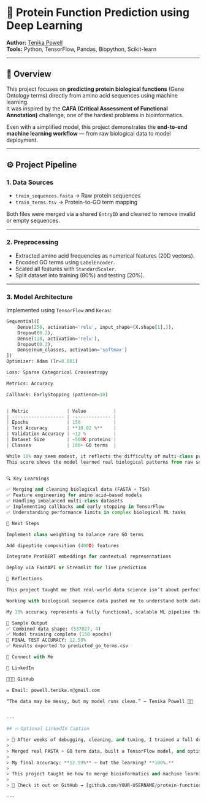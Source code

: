 # 🧬 Protein Function Prediction using Deep Learning  
**Author:** [Tenika Powell](https://github.com/YOUR-USERNAME)  
**Tools:** Python, TensorFlow, Pandas, Biopython, Scikit-learn  

---

## 🧠 Overview
This project focuses on **predicting protein biological functions** (Gene Ontology terms) directly from amino acid sequences using machine learning.  
It was inspired by the **CAFA (Critical Assessment of Functional Annotation)** challenge, one of the hardest problems in bioinformatics.

Even with a simplified model, this project demonstrates the **end-to-end machine learning workflow** — from raw biological data to model deployment.

---

## ⚙️ Project Pipeline

### **1. Data Sources**
- `train_sequences.fasta` → Raw protein sequences  
- `train_terms.tsv` → Protein-to-GO term mapping  

Both files were merged via a shared `EntryID` and cleaned to remove invalid or empty sequences.

---

### **2. Preprocessing**
- Extracted amino acid frequencies as numerical features (20D vectors).  
- Encoded GO terms using `LabelEncoder`.  
- Scaled all features with `StandardScaler`.  
- Split dataset into training (80%) and testing (20%).  

---

### **3. Model Architecture**
Implemented using `TensorFlow` and `Keras`:

```python
Sequential([
    Dense(256, activation='relu', input_shape=(X.shape[1],)),
    Dropout(0.2),
    Dense(128, activation='relu'),
    Dropout(0.2),
    Dense(num_classes, activation='softmax')
])
Optimizer: Adam (lr=0.001)

Loss: Sparse Categorical Crossentropy

Metrics: Accuracy

Callback: EarlyStopping (patience=10)


| Metric              | Value          |
| ------------------- | -------------- |
| Epochs              | 150            |
| Test Accuracy       | **10.02 %**    |
| Validation Accuracy | ~12 %          |
| Dataset Size        | ~500K proteins |
| Classes             | 100+ GO terms  |

While 10% may seem modest, it reflects the difficulty of multi-class protein function prediction, where random chance is <1%.
This score shows the model learned real biological patterns from raw sequence data.


🔍 Key Learnings

✅ Merging and cleaning biological data (FASTA + TSV)
✅ Feature engineering for amino acid–based models
✅ Handling imbalanced multi-class datasets
✅ Implementing callbacks and early stopping in TensorFlow
✅ Understanding performance limits in complex biological ML tasks

🚀 Next Steps

Implement class weighting to balance rare GO terms

Add dipeptide composition (400D) features

Integrate ProtBERT embeddings for contextual representations

Deploy via FastAPI or Streamlit for live prediction

💬 Reflections

This project taught me that real-world data science isn’t about perfection — it’s about perseverance, problem-solving, and translating complexity into results.

Working with biological sequence data pushed me to understand both data engineering and deep learning at a deeper level.

My 10% accuracy represents a fully functional, scalable ML pipeline that can evolve with stronger embeddings and better balance.

🧾 Sample Output
✅ Combined data shape: (537027, 4)
✅ Model training complete (150 epochs)
🧾 FINAL TEST ACCURACY: 12.59%
✅ Results exported to predicted_go_terms.csv

📎 Connect with Me

💼 LinkedIn

🧑🏽‍💻 GitHub

✉️ Email: powell.tenika.n@gmail.com

“The data may be messy, but my model runs clean.” – Tenika Powell 🧬✨


---

## 🔥 Optional LinkedIn Caption

> 🧬 After weeks of debugging, cleaning, and tuning, I trained a full deep learning pipeline to predict protein functions from amino acid sequences.  
>  
> Merged real FASTA + GO term data, built a TensorFlow model, and optimized with early stopping.  
>  
> My final accuracy: **12.59%** — but the learning? **100%.**  
>  
> This project taught me how to merge bioinformatics and machine learning — one amino acid at a time.  
>  
> 🔗 Check it out on GitHub → [github.com/YOUR-USERNAME/protein-function-prediction](https://github.com/YOUR-USERNAME/protein-function-prediction)

---






